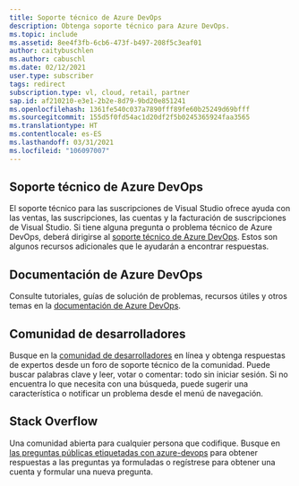 ```yaml
---
title: Soporte técnico de Azure DevOps
description: Obtenga soporte técnico para Azure DevOps.
ms.topic: include
ms.assetid: 8ee4f3fb-6cb6-473f-b497-208f5c3eaf01
author: caitybuschlen
ms.author: cabuschl
ms.date: 02/12/2021
user.type: subscriber
tags: redirect
subscription.type: vl, cloud, retail, partner
sap.id: af210210-e3e1-2b2e-8d79-9bd20e851241
ms.openlocfilehash: 1361fe540c037a7890fff89fe60b25249d69bfff
ms.sourcegitcommit: 155d5f0fd54ac1d20df2f5b0245365924faa3565
ms.translationtype: HT
ms.contentlocale: es-ES
ms.lasthandoff: 03/31/2021
ms.locfileid: "106097007"
---
```

## <a name="azure-devops-technical-support"></a>Soporte técnico de Azure DevOps  

El soporte técnico para las suscripciones de Visual Studio ofrece ayuda con las ventas, las suscripciones, las cuentas y la facturación de suscripciones de Visual Studio. Si tiene alguna pregunta o problema técnico de Azure DevOps, deberá dirigirse al [soporte técnico de Azure DevOps](https://azure.microsoft.com/support/devops/). Estos son algunos recursos adicionales que le ayudarán a encontrar respuestas.

## <a name="azure-devops-documentation"></a>Documentación de Azure DevOps 

Consulte tutoriales, guías de solución de problemas, recursos útiles y otros temas en la [documentación de Azure DevOps](https://docs.microsoft.com/azure/devops/?view=azure-devops&preserve-view=true).

## <a name="developer-community"></a>Comunidad de desarrolladores

Busque en la [comunidad de desarrolladores](https://developercommunity.visualstudio.com/spaces/21/index.html) en línea y obtenga respuestas de expertos desde un foro de soporte técnico de la comunidad. Puede buscar palabras clave y leer, votar o comentar: todo sin iniciar sesión. Si no encuentra lo que necesita con una búsqueda, puede sugerir una característica o notificar un problema desde el menú de navegación. 

## <a name="stack-overflow"></a>Stack Overflow

Una comunidad abierta para cualquier persona que codifique. Busque en [las preguntas públicas etiquetadas con azure-devops](https://stackoverflow.com/questions/tagged/azure-devops?tab=Newest) para obtener respuestas a las preguntas ya formuladas o regístrese para obtener una cuenta y formular una nueva pregunta. 
